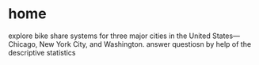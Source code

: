 # home
 explore bike share systems for three major cities in the United States—Chicago, New York City, and Washington.
 answer questiosn by help of the descriptive statistics

